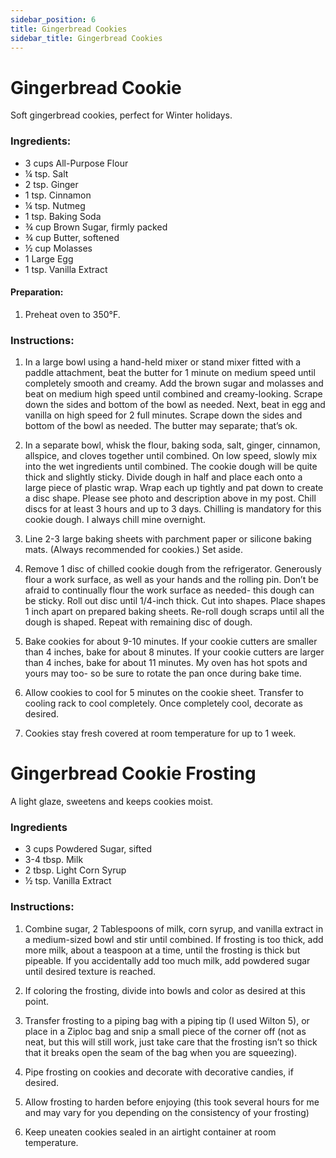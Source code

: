```yaml
---
sidebar_position: 6
title: Gingerbread Cookies
sidebar_title: Gingerbread Cookies
---
```


# Gingerbread Cookie
Soft gingerbread cookies, perfect for Winter holidays.

### Ingredients:
- 3 cups All-Purpose Flour
- ¼ tsp. Salt
- 2 tsp. Ginger	
- 1 tsp. Cinnamon			
- ¼ tsp. Nutmeg
- 1 tsp. Baking Soda
- ¾ cup Brown Sugar, firmly packed	
- ¾ cup Butter, softened
- ½ cup Molasses	
- 1 Large Egg
- 1 tsp. Vanilla Extract

#### Preparation:
1. Preheat oven to 350°F.
 
### Instructions:
1. In a large bowl using a hand-held mixer or stand mixer fitted with a paddle attachment, beat the butter for 1 minute on medium speed until completely smooth and creamy. Add the brown sugar and molasses and beat on medium high speed until combined and creamy-looking. Scrape down the sides and bottom of the bowl as needed. Next, beat in egg and vanilla on high speed for 2 full minutes. Scrape down the sides and bottom of the bowl as needed. The butter may separate; that’s ok.
 
2. In a separate bowl, whisk the flour, baking soda, salt, ginger, cinnamon, allspice, and cloves together until combined. On low speed, slowly mix into the wet ingredients until combined. The cookie dough will be quite thick and slightly sticky. Divide dough in half and place each onto a large piece of plastic wrap. Wrap each up tightly and pat down to create a disc shape. Please see photo and description above in my post. Chill discs for at least 3 hours and up to 3 days. Chilling is mandatory for this cookie dough. I always chill mine overnight.
 
3. Line 2-3 large baking sheets with parchment paper or silicone baking mats. (Always recommended for cookies.) Set aside.

4. Remove 1 disc of chilled cookie dough from the refrigerator. Generously flour a work surface, as well as your hands and the rolling pin. Don’t be afraid to continually flour the work surface as needed- this dough can be sticky. Roll out disc until 1/4-inch thick. Cut into shapes. Place shapes 1 inch apart on prepared baking sheets. Re-roll dough scraps until all the dough is shaped. Repeat with remaining disc of dough.
 
5. Bake cookies for about 9-10 minutes. If your cookie cutters are smaller than 4 inches, bake for about 8 minutes. If your cookie cutters are larger than 4 inches, bake for about 11 minutes. My oven has hot spots and yours may too- so be sure to rotate the pan once during bake time.
 
6. Allow cookies to cool for 5 minutes on the cookie sheet. Transfer to cooling rack to cool completely. Once completely cool, decorate as desired.
 
7. Cookies stay fresh covered at room temperature for up to 1 week.

# Gingerbread Cookie Frosting
A light glaze, sweetens and keeps cookies moist.

### Ingredients
- 3 cups Powdered Sugar, sifted
- 3-4 tbsp. Milk
- 2 tbsp. Light Corn Syrup
- ½ tsp. Vanilla Extract

### Instructions:
1. Combine sugar, 2 Tablespoons of milk, corn syrup, and vanilla extract in a medium-sized bowl and stir until combined. If frosting is too thick, add more milk, about a teaspoon at a time, until the frosting is thick but pipeable. If you accidentally add too much milk, add powdered sugar until desired texture is reached.  

2. If coloring the frosting, divide into bowls and color as desired at this point.

3. Transfer frosting to a piping bag with a piping tip (I used Wilton 5), or place in a Ziploc bag and snip a small piece of the corner off (not as neat, but this will still work, just take care that the frosting isn’t so thick that it breaks open the seam of the bag when you are squeezing).  

4. Pipe frosting on cookies and decorate with decorative candies, if desired.

5. Allow frosting to harden before enjoying (this took several hours for me and may vary for you depending on the consistency of your frosting)

6. Keep uneaten cookies sealed in an airtight container at room temperature.

 
